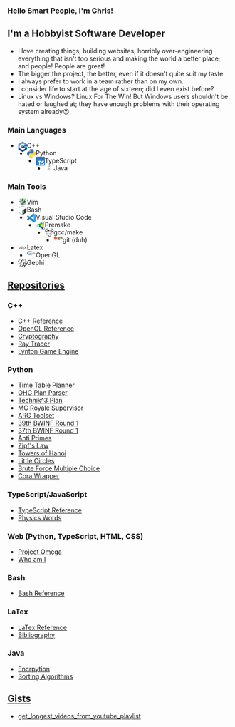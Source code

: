 ### Hello Smart People, I'm Chris!

## I'm a Hobbyist Software Developer

- I love creating things, building websites, horribly over-engineering everything that isn't too serious and making the world a better place; and people! People are great!
- The bigger the project, the better, even if it doesn't quite suit my taste.
- I always prefer to work in a team rather than on my own.
- I consider life to start at the age of sixteen; did I even exist before?
- Linux vs Windows? Linux For The Win! But Windows users shouldn't be hated or laughed at; they have enough problems with their operating system already😉

### Main Languages

- <img align="left" width="20px" src="images/c%2B%2B.png">C++
- <img align="left" width="20px" src="images/python.png">Python
- <img align="left" width="20px" src="images/ts.png">TypeScript
- <img align="left" width="20px" src="images/java.jpg">Java

### Main Tools

- <img align="left" width="20px" src="images/vim.jpg">Vim
- <img align="left" width="20px" src="images/bash.png">Bash
- <img align="left" width="20px" src="images/vsc.png">Visual Studio Code
- <img align="left" width="20px" src="images/premake.png">Premake
- <img align="left" width="20px" src="images/gnu.png">gcc/make
- <img align="left" width="20px" src="images/git.png">git (duh)
- <img align="left" width="20px" src="images/latex.jpg">Latex
- <img align="left" width="20px" src="images/opengl.png">OpenGL
- <img align="left" width="20px" src="images/gephi.jpg">Gephi

## [Repositories](https://github.com/christopher-besch?tab=repositories)

### C++

- [C++ Reference](https://github.com/christopher-besch/cpp_reference)
- [OpenGL Reference](https://github.com/christopher-besch/opengl_reference)
- [Cryptography](https://github.com/christopher-besch/cryptography)
- [Ray Tracer](https://github.com/christopher-besch/ray_tracer)
- [Lynton Game Engine](https://github.com/christopher-besch/lynton)

### Python

- [Time Table Planner](https://github.com/christopher-besch/time_table_planner)
- [OHG Plan Parser](https://github.com/christopher-besch/ohg_plan_parser)
- [Technik^3 Plan](https://github.com/christopher-besch/technik3-plan)
- [MC Royale Supervisor](https://github.com/christopher-besch/mc_royale_supervisor)
- [ARG Toolset](https://github.com/christopher-besch/arg_toolset)
- [39th BWINF Round 1](https://github.com/christopher-besch/bwinf_39_round1)
- [37th BWINF Round 1](https://github.com/christopher-besch/bwinf_37_round1)
- [Anti Primes](https://github.com/christopher-besch/anti_primes)
- [Zipf's Law](https://github.com/christopher-besch/zipfs_law)
- [Towers of Hanoi](https://github.com/christopher-besch/towers_of_hanoi)
- [Little Circles](https://github.com/christopher-besch/little_circles)
- [Brute Force Multiple Choice](https://github.com/christopher-besch/brute_force_multiple_choice_tasks)
- [Cora Wrapper](https://github.com/christopher-besch/python_cora_wrapper)

### TypeScript/JavaScript

- [TypeScript Reference](https://github.com/christopher-besch/typescript_reference)
- [Physics Words](https://github.com/christopher-besch/physics_words)

### Web (Python, TypeScript, HTML, CSS)

- [Project Omega](https://github.com/christopher-besch/project_omega)
- [Who am I](https://github.com/christopher-besch/who_am_i)

### Bash

- [Bash Reference](https://github.com/christopher-besch/bash_reference)

### LaTex

- [LaTex Reference](https://github.com/christopher-besch/latex_reference)
- [Bibliography](https://github.com/christopher-besch/bibliography)

### Java

- [Encrpytion](https://github.com/christopher-besch/java_encryption)
- [Sorting Algorithms](https://github.com/christopher-besch/sorting_algorithms)

## [Gists](https://gist.github.com/christopher-besch)

- [get_longest_videos_from_youtube_playlist](https://gist.github.com/christopher-besch/5b5e3af95ea89b2c787502eae19ca1fb)
